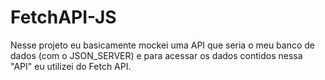 # FetchAPI-JS

Nesse projeto eu basicamente mockei uma API que seria o meu banco de dados (com o JSON_SERVER) e para acessar os dados contidos nessa "API" eu utilizei do Fetch API.
